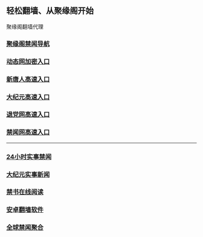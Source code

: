 
## 轻松翻墙、从聚缘阁开始




聚缘阁翻墙代理 

### [聚缘阁禁闻导航](https://tr.cllyu.cf/d)

### [动态网加密入口](https://sw.tzdd.tk/6/458/888)


### [新唐人高速入口](https://sw.tzdd.tk/6/458/5)

### [大纪元高速入口](https://sw.tzdd.tk/6/458/7)

### [退党网高速入口](https://sw.tzdd.tk/6/458/8)

### [禁闻网高速入口](https://sw.tzdd.tk/ban)



***




### [24小时实事禁闻](https://git.io/fj3Go)

### [大纪元实事新闻](https://git.io/fjmgE)


### [禁书在线阅读](https://github.com/txyzum203/djy/blob/master/gb/9p.md?flntdtv#1)


### [安卓翻墙软件](https://git.io/afq)

### [全球禁闻聚合](https://github.com/gfw-breaker/banned-news1/blob/master/README.md)







